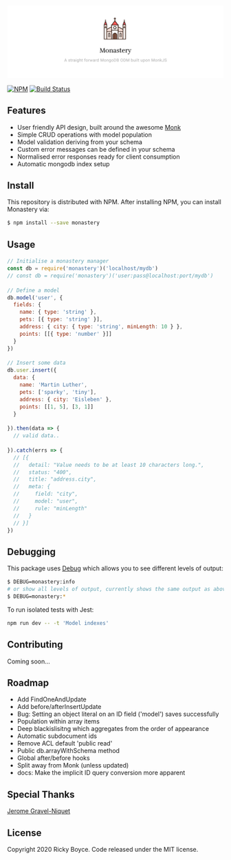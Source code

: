 ![](./assets/imgs/monastery.jpg)

[![NPM](https://img.shields.io/npm/v/monastery.svg)](https://www.npmjs.com/package/monastery) [![Build Status](https://travis-ci.com/boycce/monastery.svg?branch=master)](https://app.travis-ci.com/github/boycce/monastery)

## Features

* User friendly API design, built around the awesome [Monk](https://automattic.github.io/monk/)
* Simple CRUD operations with model population
* Model validation deriving from your schema
* Custom error messages can be defined in your schema
* Normalised error responses ready for client consumption
* Automatic mongodb index setup

## Install

This repository is distributed with NPM. After installing NPM, you can install Monastery via:

```bash
$ npm install --save monastery
```

## Usage

```javascript
// Initialise a monastery manager
const db = require('monastery')('localhost/mydb')
// const db = require('monastery')('user:pass@localhost:port/mydb')

// Define a model
db.model('user', {
  fields: {
    name: { type: 'string' },
    pets: [{ type: 'string' }],
    address: { city: { type: 'string', minLength: 10 } },
    points: [[{ type: 'number' }]]
  }
})

// Insert some data
db.user.insert({
  data: {
    name: 'Martin Luther',
    pets: ['sparky', 'tiny'],
    address: { city: 'Eisleben' },
    points: [[1, 5], [3, 1]]
  }

}).then(data => {
  // valid data..

}).catch(errs => {
  // [{
  //   detail: "Value needs to be at least 10 characters long.",
  //   status: "400",
  //   title: "address.city",
  //   meta: {
  //     field: "city",
  //     model: "user",
  //     rule: "minLength"
  //   }
  // }]
})
```
## Debugging

This package uses [Debug](https://github.com/visionmedia/debug) which allows you to see different levels of output:

```bash
$ DEBUG=monastery:info
# or show all levels of output, currently shows the same output as above
$ DEBUG=monastery:*
```

To run isolated tests with Jest:

```bash
npm run dev -- -t 'Model indexes'
```

## Contributing

Coming soon...

## Roadmap

- Add FindOneAndUpdate
- Add before/afterInsertUpdate
- Bug: Setting an object literal on an ID field ('model') saves successfully
- Population within array items
- Deep blackislisitng which aggregates from the order of appearance
- Automatic subdocument ids
- Remove ACL default 'public read'
- Public db.arrayWithSchema method
- Global after/before hooks
- Split away from Monk (unless updated)
- docs: Make the implicit ID query conversion more apparent

## Special Thanks

[Jerome Gravel-Niquet](https://github.com/jeromegn)

## License

Copyright 2020 Ricky Boyce. Code released under the MIT license.
